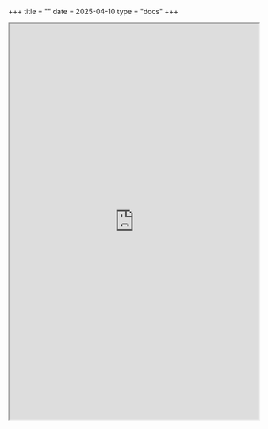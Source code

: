 +++
title = ""
date = 2025-04-10
type = "docs"
+++

<iframe src="https://luca-carbone.shinyapps.io/ai_news_app/" width="100%" height="800px" frameborder="1"></iframe>